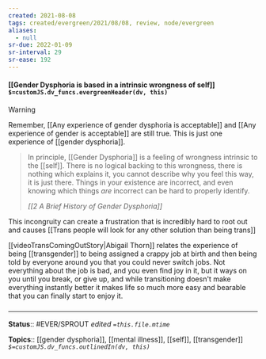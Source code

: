 ```yaml
---
created: 2021-08-08
tags: created/evergreen/2021/08/08, review, node/evergreen
aliases:
  - null
sr-due: 2022-01-09
sr-interval: 29
sr-ease: 192
---
```


#### [[Gender Dysphoria is based in a intrinsic wrongness of self]] `$=customJS.dv_funcs.evergreenHeader(dv, this)`

> [!warning]
> Remember, [[Any experience of gender dysphoria is acceptable]] and [[Any experience of gender is acceptable]] are still true. This is just one experience of [[gender dysphoria]].


 > In principle, [[Gender Dysphoria]] is a feeling of wrongness intrinsic to the [[self]]. There is no logical backing to this wrongness, there is nothing which explains it, you cannot describe why you feel this way, it is just there. Things in your existence are incorrect, and even knowing which things _are_ incorrect can be hard to properly identify.
 >
 >  <cite>[[2 A Brief History of Gender Dysphoria]]</cite>

This incongruity can create a frustration that is incredibly hard to root out and causes [[Trans people will look for any other solution than being trans]]

[[videoTransComingOutStory|Abigail Thorn]] relates the experience of being [[transgender]] to being assigned a crappy job at birth and then being told by everyone around you that you could never switch jobs. Not everything about the job is bad, and you even find joy in it, but it ways on you until you break, or give up, and while transitioning doesn't make everything instantly better it makes life so much more easy and bearable that you can finally start to enjoy it.

### <hr class="footnote"/>

**Status**:: #EVER/SPROUT
*edited `=this.file.mtime`*

**Topics**:: [[gender dysphoria]], [[mental illness]], [[self]], [[transgender]]
*`$=customJS.dv_funcs.outlinedIn(dv, this)`*

